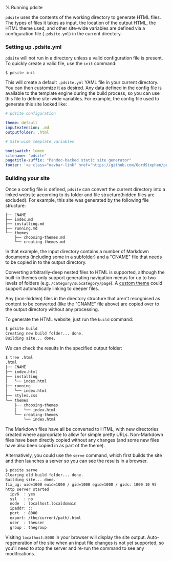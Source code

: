 % Running pdsite

`pdsite` uses the contents of the working directory to generate HTML files. The types of files it takes as input, the location of the output HTML, the HTML theme used, and other site-wide variables are defined via a configuration file (`.pdsite.yml`) in the current directory.

### Setting up .pdsite.yml

`pdsite` will not run in a directory unless a valid configuration file is present. To quickly create a valid file, use the `init` command:

```
$ pdsite init
```

This will create a default `.pdsite.yml` YAML file in your current directory. You can then customize it as desired. Any data defined in the config file is available to the template engine during the build process, so you can use this file to define site-wide variables. For example, the config file used to generate this site looked like:

```yaml
# pdsite configuration

theme: default
inputextension: .md
outputfolder: .html

# Site-wide template variables

bootswatch: lumen 
sitename: "pdsite"
pagetitle-suffix: "Pandoc-backed static site generator"
footer: '<a class="navbar-link" href="https://github.com/GordStephen/pdsite">GitHub Repo</a> | <a class="navbar-link" href="https://github.com/GordStephen/pdsite/issues">Report an Issue</a>'
```

### Building your site

Once a config file is defined, `pdsite` can convert the current directory into a linked website according to its folder and file structure(hidden files are excluded). For example, this site was generated by the following file structure:

```
├── CNAME 
├── index.md
├── installing.md
├── running.md
└── themes
    ├── choosing-themes.md
    └── creating-themes.md
```

In that example, the input directory contains a number of Markdown documents (including some in a subfolder) and a "CNAME" file that needs to be copied in to the output directory.

Converting arbitrarily-deep nested files to HTML is supported, although the built-in themes only support generating navigation menus for up to two levels of folders (e.g. `/category/subcategory/page`). A [custom theme](/themes/creating-themes) could support automatically linking to deeper files.

Any (non-hidden) files in the directory structure that aren't recognised as content to be converted (like the "CNAME" file above) are copied over to the output directory without any processing.

To generate the HTML website, just run the `build` command:

```sh
$ pdsite build
Creating new build folder... done.
Building site... done.
```
We can check the results in the specified output folder:

```sh
$ tree .html
.html
├── CNAME 
├── index.html
├── installing
│   └── index.html
├── running
│   └── index.html
├── styles.css
└── themes
    ├── choosing-themes
    │   └── index.html
    └── creating-themes
        └── index.html
```

The Markdown files have all be converted to HTML, with new directories created where appropriate to allow for simple pretty URLs. Non-Markdown files have been directly copied without any changes (and some new files have also been copied in as part of the theme).

Alternatively, you could use the `serve` command, which first builds the site and then launches a server so you can see the results in a browser.

```sh
$ pdsite serve
Clearing old build folder... done.
Building site... done.
fix_ug: uid=1000 euid=1000 / gid=1000 egid=1000 / gids: 1000 10 95 
http server started
  ipv6  : yes
  ssl   : no
  node  : localhost.localdomain
  ipaddr: ::
  port  : 8000
  export: /the/current/path/.html
  user  : theuser 
  group : thegroup 
```

Visiting `localhost:8000` in your browser will display the site output. Auto-regeneration of the site when an input file changes is not yet supported, so you'll need to stop the server and re-run the command to see any modifications.

